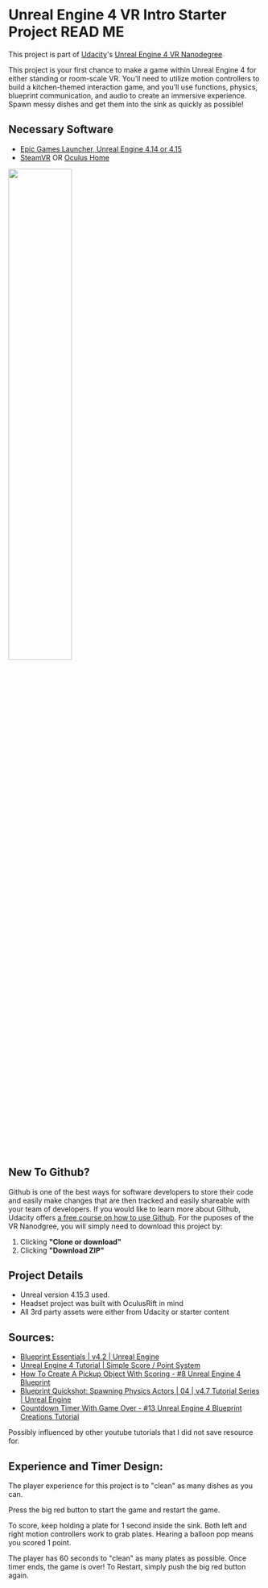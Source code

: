 # Unreal Engine 4 VR Intro Starter Project READ ME

This project is part of [Udacity](https://www.udacity.com "Udacity - Be in demand")'s [Unreal Engine 4 VR Nanodegree](https://www.udacity.com)

This project is your first chance to make a game within Unreal Engine 4 for either standing or room-scale VR. You’ll need to utilize motion controllers to build a kitchen-themed interaction game, and you’ll use functions, physics, blueprint communication, and audio to create an immersive experience. Spawn messy dishes and get them into the sink as quickly as possible!



## Necessary Software
- [Epic Games Launcher, Unreal Engine 4.14 or 4.15](https://www.unrealengine.com/en-US/blog)
- [SteamVR](http://store.steampowered.com/steamvr) OR [Oculus Home](https://www.oculus.com/setup/)

<img src="https://d17h27t6h515a5.cloudfront.net/topher/2017/November/5a0ef225_epiclauncher/epiclauncher.png" width="50%"/>

## New To Github?

Github is one of the best ways for software developers to store their code and easily make changes that are then tracked and easily shareable with your team of developers. If you would like to learn more about Github, Udacity offers [a free course on how to use Github](https://www.udacity.com/course/how-to-use-git-and-github--ud775). For the puposes of the VR Nanodgree, you will simply need to download this project by:
1. Clicking **"Clone or download"**
2. Clicking **"Download ZIP"**

## Project Details
* Unreal version 4.15.3 used.
* Headset project was built with OculusRift in mind
* All 3rd party assets were either from Udacity or starter content

## Sources:
* [Blueprint Essentials | v4.2 | Unreal Engine](https://www.youtube.com/playlist?list=PLZlv_N0_O1ga2b_ZaJoaR5dLHOFw4-MMl)
* [Unreal Engine 4 Tutorial | Simple Score / Point System](https://www.youtube.com/watch?v=_CV_Sg3Ffw8&t=286s)
* [How To Create A Pickup Object With Scoring - #8 Unreal Engine 4 Blueprint ](https://www.youtube.com/watch?v=f-_-LyXhW9s)
* [Blueprint Quickshot: Spawning Physics Actors | 04 | v4.7 Tutorial Series | Unreal Engine](https://www.youtube.com/watch?v=PpVfL2OhkmI)
* [Countdown Timer With Game Over - #13 Unreal Engine 4 Blueprint Creations Tutorial](https://www.youtube.com/watch?v=x98nZ64NAUQ)

Possibly influenced by other youtube tutorials that I did not save resource for.

## Experience and Timer Design:
The player experience for this project is to "clean" as many dishes as you can. 

Press the big red button to start the game and restart the game. 

To score, keep holding a plate for 1 second inside the sink. Both left and right motion controllers work to grab plates.  Hearing a balloon pop means you scored 1 point. 

The player has 60 seconds to "clean" as many plates as possible.  Once timer ends, the game is over!  To Restart, simply push the big red button again.


